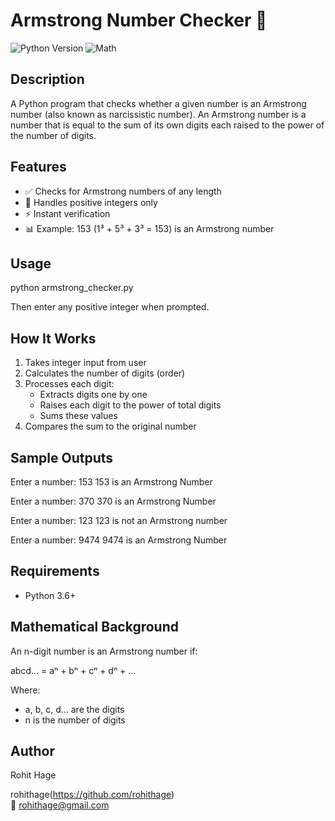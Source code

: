 # Armstrong Number Checker 🔢

![Python Version](https://img.shields.io/badge/python-3.6%2B-blue)
![Math](https://img.shields.io/badge/category-math-orange)

## Description
A Python program that checks whether a given number is an Armstrong number (also known as narcissistic number). An Armstrong number is a number that is equal to the sum of its own digits each raised to the power of the number of digits.

## Features
- ✅ Checks for Armstrong numbers of any length
- 🔢 Handles positive integers only
- ⚡ Instant verification
- 📊 Example: 153 (1³ + 5³ + 3³ = 153) is an Armstrong number

## Usage
python armstrong_checker.py

Then enter any positive integer when prompted.

## How It Works
1. Takes integer input from user
2. Calculates the number of digits (order)
3. Processes each digit:
   - Extracts digits one by one
   - Raises each digit to the power of total digits
   - Sums these values
4. Compares the sum to the original number

## Sample Outputs

Enter a number: 153
153 is an Armstrong Number


Enter a number: 370
370 is an Armstrong Number


Enter a number: 123
123 is not an Armstrong number


Enter a number: 9474
9474 is an Armstrong Number


## Requirements
- Python 3.6+

## Mathematical Background
An n-digit number is an Armstrong number if:

abcd... = aⁿ + bⁿ + cⁿ + dⁿ + ...

Where:
- a, b, c, d... are the digits
- n is the number of digits

## Author
Rohit Hage 

rohithage(https://github.com/rohithage)  
📧 rohithage@gmail.com